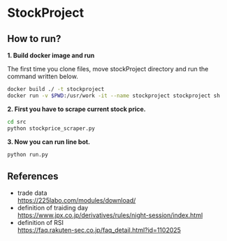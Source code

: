# StockProject

## How to run?

**1. Build docker image and run**

The first time you clone files, move stockProject directory and run the command written below.
```bash
docker build ./ -t stockproject 
docker run -v $PWD:/usr/work -it --name stockproject stockproject sh
```

**2. First you have to scrape current stock price.**  
```bash
cd src
python stockprice_scraper.py
```


**3. Now you can run line bot.**  
```bash
python run.py
```


## References

- trade data  
https://225labo.com/modules/download/
- definition of traiding day  
https://www.jpx.co.jp/derivatives/rules/night-session/index.html
- definition of RSI  
https://faq.rakuten-sec.co.jp/faq_detail.html?id=1102025


